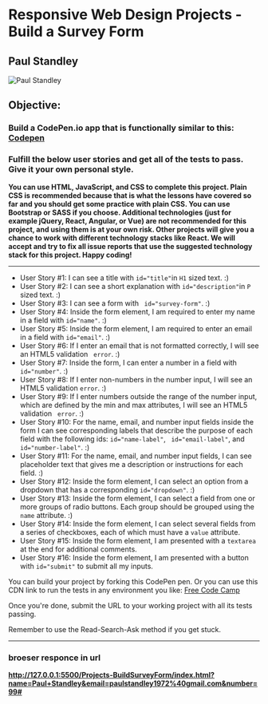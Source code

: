 # Responsive Web Design Projects - Build a Survey Form

## __Paul Standley__

![Paul Standley](http://res.cloudinary.com/pieol2/image/upload/v1516543296/profile-small.png)

## Objective:

### Build a CodePen.io app that is functionally similar to this: [Codepen](https://codepen.io/freeCodeCamp/full/VPaoNP.)

### Fulfill the below user stories and get all of the tests to pass. Give it your own personal style.

 __You can use HTML, JavaScript, and CSS to complete this project. Plain CSS is recommended because 
that is what the lessons have covered so far and you should get some practice with plain CSS. You can use Bootstrap or SASS if you choose. Additional technologies (just for example jQuery, React, Angular, or Vue) are not recommended for this project, and using them is at your own risk. Other projects will give you a chance to work with different technology stacks like React. We will accept and try to fix all issue reports that use the suggested technology stack for this project. Happy coding!__

-------------------------------------------------------------------------------------

* User Story #1: I can see a title with ``` id="title" ```in ``` H1 ``` sized text. :)
* User Story #2: I can see a short explanation with ``` id="description" ```in ``` P ``` sized text. :)
* User Story #3: I can see a form with ``` id="survey-form"```. :)
* User Story #4: Inside the form element, I am required to enter my name in a field with  ```id="name"```. :)
* User Story #5: Inside the form element, I am required to enter an email in a field with ```id="email"```. :)
* User Story #6: If I enter an email that is not formatted correctly, I will see an HTML5 validation ``` error```. :)
* User Story #7: Inside the form, I can enter a number in a field with ``` id="number"```. :)
* User Story #8: If I enter non-numbers in the number input, I will see an HTML5 validation  ```error```. :)
* User Story #9: If I enter numbers outside the range of the number input, which are defined by the min and max attributes, I will see an HTML5 validation ``` error```. :)
* User Story #10: For the name, email, and number input fields inside the form I can see corresponding labels that describe the purpose of each field with the following ids:  ```id="name-label"```, ``` id="email-label"```, and  ```id="number-label"```. :)
* User Story #11: For the name, email, and number input fields, I can see placeholder text that gives me a description or instructions for each field. :)
* User Story #12: Inside the form element, I can select an option from a dropdown that has a corresponding  ```id="dropdown"```. :)
* User Story #13: Inside the form element, I can select a field from one or more groups of radio buttons. Each group should be grouped using the ```name``` attribute. :)
* User Story #14: Inside the form element, I can select several fields from a series of checkboxes, each of which must have a ```value``` attribute.
* User Story #15: Inside the form element, I am presented with a ```textarea``` at the end for additional comments.
* User Story #16: Inside the form element, I am presented with a button with ```id="submit"``` to submit all my inputs.

You can build your project by forking this CodePen pen. Or you can use this CDN link to run the tests in any environment you like: [Free Code Camp](https://cdn.freecodecamp.org/testable-projects-fcc/v1/bundle.js)

Once you're done, submit the URL to your working project with all its tests passing.

Remember to use the Read-Search-Ask method if you get stuck.

------------------------------------------------

### broeser responce in url

__http://127.0.0.1:5500/Projects-BuildSurveyForm/index.html?name=Paul+Standley&email=paulstandley1972%40gmail.com&number=99#__